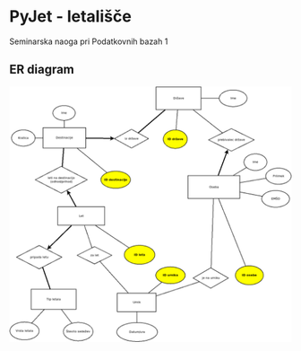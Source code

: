 # PyJet - letališče
Seminarska naoga pri Podatkovnih bazah 1

## ER diagram

![ER diagram](diagrami/pyjet3.png)
